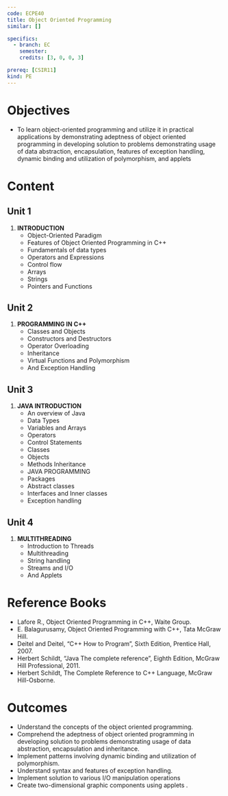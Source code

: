 ```yaml
---
code: ECPE40
title: Object Oriented Programming
similar: []

specifics:
  - branch: EC
    semester: 
    credits: [3, 0, 0, 3]

prereq: [CSIR11]
kind: PE
---
```


# Objectives

- To learn object-oriented programming and utilize it in practical applications by demonstrating adeptness of object oriented programming in developing solution to problems demonstrating usage of data abstraction, encapsulation, features of exception handling, dynamic binding and utilization of polymorphism, and applets

# Content

## Unit 1

1. **INTRODUCTION**
   - Object-Oriented Paradigm
   - Features of Object Oriented Programming in C++
   - Fundamentals of data types
   - Operators and Expressions
   - Control flow
   - Arrays
   - Strings
   - Pointers and Functions

## Unit 2

1. **PROGRAMMING IN C++**
   - Classes and Objects
   - Constructors and Destructors
   - Operator Overloading
   - Inheritance
   - Virtual Functions and Polymorphism
   - And Exception Handling

## Unit 3

1. **JAVA INTRODUCTION**
   - An overview of Java
   - Data Types
   - Variables and Arrays
   - Operators
   - Control Statements
   - Classes
   - Objects
   - Methods Inheritance
   - JAVA PROGRAMMING
   - Packages
   - Abstract classes
   - Interfaces and Inner classes
   - Exception handling

## Unit 4

1. **MULTITHREADING**
   - Introduction to Threads
   - Multithreading
   - String handling
   - Streams and I/O
   - And Applets

# Reference Books

- Lafore R., Object Oriented Programming in C++, Waite Group.
- E. Balagurusamy, Object Oriented Programming with C++, Tata McGraw Hill.
- Deitel and Deitel, “C++ How to Program”, Sixth Edition, Prentice Hall, 2007.
- Herbert Schildt, “Java The complete reference”, Eighth Edition, McGraw Hill Professional, 2011.
- Herbert Schildt, The Complete Reference to C++ Language, McGraw Hill-Osborne.

# Outcomes

- Understand the concepts of the object oriented programming.
- Comprehend the adeptness of object oriented programming in developing solution to problems demonstrating usage of data abstraction, encapsulation and inheritance.
- Implement patterns involving dynamic binding and utilization of polymorphism.
- Understand syntax and features of exception handling.
- Implement solution to various I/O manipulation operations
- Create two-dimensional graphic components using applets .

